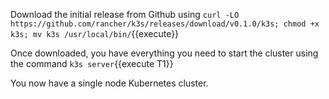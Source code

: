 Download the initial release from Github using `curl -LO https://github.com/rancher/k3s/releases/download/v0.1.0/k3s; chmod +x k3s; mv k3s /usr/local/bin/`{{execute}}


Once downloaded, you have everything you need to start the cluster using the command `k3s server`{{execute T1}}

You now have a single node Kubernetes cluster.